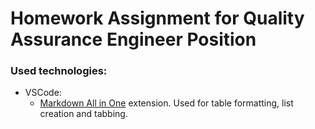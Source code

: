 # Homework Assignment for Quality Assurance Engineer Position

### Used technologies: 
- VSCode:
  -  [Markdown All in One](https://marketplace.visualstudio.com/items?itemName=yzhang.markdown-all-in-one) extension. Used for table formatting, list creation and tabbing.


